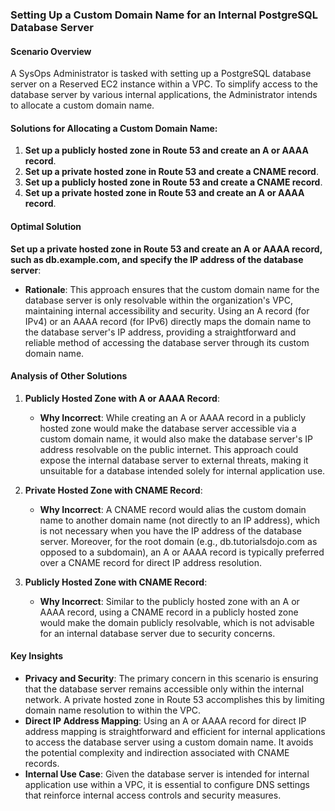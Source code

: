 ###   Setting Up a Custom Domain Name for an Internal PostgreSQL Database Server

#### Scenario Overview

A SysOps Administrator is tasked with setting up a PostgreSQL database server on a Reserved EC2 instance within a VPC. To simplify access to the database server by various internal applications, the Administrator intends to allocate a custom domain name.

#### Solutions for Allocating a Custom Domain Name:

1. **Set up a publicly hosted zone in Route 53 and create an A or AAAA record**.
2. **Set up a private hosted zone in Route 53 and create a CNAME record**.
3. **Set up a publicly hosted zone in Route 53 and create a CNAME record**.
4. **Set up a private hosted zone in Route 53 and create an A or AAAA record**.

#### Optimal Solution

**Set up a private hosted zone in Route 53 and create an A or AAAA record, such as db.example.com, and specify the IP address of the database server**:

- **Rationale**: This approach ensures that the custom domain name for the database server is only resolvable within the organization's VPC, maintaining internal accessibility and security. Using an A record (for IPv4) or an AAAA record (for IPv6) directly maps the domain name to the database server's IP address, providing a straightforward and reliable method of accessing the database server through its custom domain name.

#### Analysis of Other Solutions

1. **Publicly Hosted Zone with A or AAAA Record**:
    
    - **Why Incorrect**: While creating an A or AAAA record in a publicly hosted zone would make the database server accessible via a custom domain name, it would also make the database server's IP address resolvable on the public internet. This approach could expose the internal database server to external threats, making it unsuitable for a database intended solely for internal application use.
2. **Private Hosted Zone with CNAME Record**:
    
    - **Why Incorrect**: A CNAME record would alias the custom domain name to another domain name (not directly to an IP address), which is not necessary when you have the IP address of the database server. Moreover, for the root domain (e.g., db.tutorialsdojo.com as opposed to a subdomain), an A or AAAA record is typically preferred over a CNAME record for direct IP address resolution.
3. **Publicly Hosted Zone with CNAME Record**:
    
    - **Why Incorrect**: Similar to the publicly hosted zone with an A or AAAA record, using a CNAME record in a publicly hosted zone would make the domain publicly resolvable, which is not advisable for an internal database server due to security concerns.

#### Key Insights

- **Privacy and Security**: The primary concern in this scenario is ensuring that the database server remains accessible only within the internal network. A private hosted zone in Route 53 accomplishes this by limiting domain name resolution to within the VPC.
- **Direct IP Address Mapping**: Using an A or AAAA record for direct IP address mapping is straightforward and efficient for internal applications to access the database server using a custom domain name. It avoids the potential complexity and indirection associated with CNAME records.
- **Internal Use Case**: Given the database server is intended for internal application use within a VPC, it is essential to configure DNS settings that reinforce internal access controls and security measures.